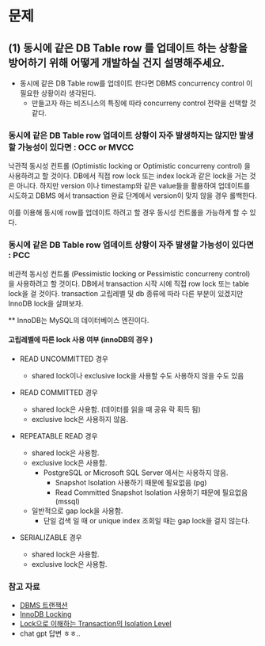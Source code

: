 # 문제

## (1) 동시에 같은 DB Table row 를 업데이트 하는 상황을 방어하기 위해 어떻게 개발하실 건지 설명해주세요.

- 동시에 같은 DB Table row를 업데이트 한다면 DBMS concurrency control 이 필요한 상황이라 생각된다.
  - 만들고자 하는 비즈니스의 특징에 따라 concurreny control 전략을 선택할 것 같다.

### 동시에 같은 DB Table row 업데이트 상황이 자주 발생하지는 않지만 발생할 가능성이 있다면 : OCC or MVCC

낙관적 동시성 컨트롤 (Optimistic locking or Optimistic concurreny control) 을 사용하려고 할 것이다.
DB에서 직접 row lock 또는 index lock과 같은 lock을 거는 것은 아니다.
하지만 version 이나 timestamp와 같은 value들을 활용하여 업데이트를 시도하고
DBMS 에서 transaction 완료 단계에서 version이 맞지 않을 경우 롤백한다.

이를 이용해 동시에 row를 업데이트 하려고 할 경우 동시성 컨트롤을 가능하게 할 수 있다.


### 동시에 같은 DB Table row 업데이트 상황이 자주 발생할 가능성이 있다면 : PCC

비관적 동시성 컨트롤 (Pessimistic locking or Pessimistic concurreny control) 을 사용하려고 할 것이다.
DB에서 transaction 시작 시에 직접 row lock 또는 table lock을 걸 것이다.
transaction 고립레벨 및 db 종류에 따라 다른 부분이 있겠지만 InnoDB lock을 살펴보자.

** InnoDB는 MySQL의 데이터베이스 엔진이다.

#### 고립레벨에 따른 lock 사용 여부 (innoDB의 경우 )

- READ UNCOMMITTED 경우
  - shared lock이나 exclusive lock을 사용할 수도 사용하지 않을 수도 있음

- READ COMMITTED 경우
  - shared lock은 사용함. (데이터를 읽을 때 공유 락 획득 됨)
  - exclusive lock은 사용하지 않음.

- REPEATABLE READ 경우
  - shared lock은 사용함.
  - exclusive lock은 사용함.
    - PostgreSQL or Microsoft SQL Server 에서는 사용하지 않음.
      - Snapshot Isolation 사용하기 때문에 필요없음 (pg)
      - Read Committed Snapshot Isolation 사용하기 때문에 필요없음(mssql)
  - 일반적으로 gap lock을 사용함. 
    - 단일 검색 일 때 or unique index 조회일 때는 gap lock을 걸지 않는다.

- SERIALIZABLE 경우
  - shared lock은 사용함.
  - exclusive lock은 사용함.




### 참고 자료

- [DBMS 트랜잭션](https://inpa.tistory.com/entry/MYSQL-%F0%9F%93%9A-%ED%8A%B8%EB%9E%9C%EC%9E%AD%EC%85%98Transaction-%EC%9D%B4%EB%9E%80-%F0%9F%92%AF-%EC%A0%95%EB%A6%AC#:~:text=Insert%20%EB%AC%B8%EC%9D%84%20%EC%82%AC%EC%9A%A9%ED%95%98%EC%97%AC,%ED%95%98%EB%82%98%EC%9D%98%20%ED%8A%B8%EB%9E%9C%EC%9E%AD%EC%85%98%EC%9D%B4%EB%9D%BC%20%ED%95%9C%EB%8B%A4.)
- [InnoDB Locking](https://dev.mysql.com/doc/refman/8.0/en/innodb-locking.html)
- [Lock으로 이해하는 Transaction의 Isolation Level](https://suhwan.dev/2019/06/09/transaction-isolation-level-and-lock/)
- chat gpt 답변 ㅎㅎ..
